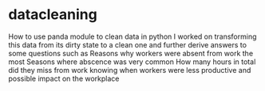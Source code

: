 # datacleaning
How to use panda module to clean data in python
I worked on transforming this data from its dirty state to a clean one and further derive answers to some questions such as
Reasons why workers were absent from work the most
Seasons where abscence was very common
How many hours in total did they miss from work
knowing when workers were less productive and possible impact on the workplace
